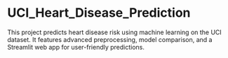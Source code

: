 # UCI_Heart_Disease_Prediction
This project predicts heart disease risk using machine learning on the UCI dataset. It features advanced preprocessing, model comparison, and a Streamlit web app for user-friendly predictions.
